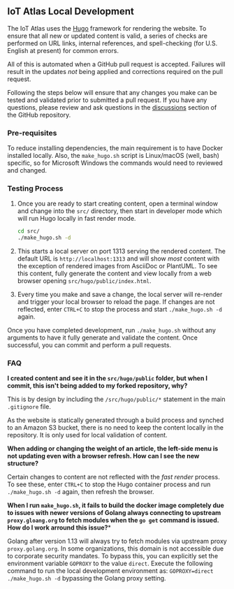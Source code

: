 ## IoT Atlas Local Development

The IoT Atlas uses the [Hugo](https://gohugo.io/) framework for rendering the website. To ensure that all new or updated content is valid, a series of checks are performed on URL links, internal references, and spell-checking (for U.S. English at present) for common errors.

All of this is automated when a GitHub pull request is accepted. Failures will result in the updates _not_ being applied and corrections required on the pull request.

Following the steps below will ensure that any changes you make can be tested and validated prior to submitted a pull request. If you have any questions, please review and ask questions in the [discussions](https://github.com/aws/iot-atlas/discussions) section of the GitHub repository.

### Pre-requisites

To reduce installing dependencies, the main requirement is to have Docker installed locally. Also, the `make_hugo.sh` script is Linux/macOS (well, bash) specific, so for Microsoft Windows the commands would need to reviewed and changed.

### Testing Process

1. Once you are ready to start creating content, open a terminal window and change into the `src/` directory, then start in developer mode which will run Hugo locally in fast render mode.

   ```bash
   cd src/
   ./make_hugo.sh -d
   ```

1. This starts a local server on port 1313 serving the rendered content. The default URL is `http://localhost:1313` and will show _most_ content with the exception of rendered images from AsciiDoc or PlantUML. To see this content, fully generate the content and view locally from a web browser opening `src/hugo/public/index.html`.
1. Every time you make and save a change, the local server will re-render and trigger your local browser to reload the page. If changes are not reflected, enter `CTRL+C` to stop the process and start `./make_hugo.sh -d` again.

Once you have completed development, run `./make_hugo.sh` without any arguments to have it fully generate and validate the content. Once successful, you can commit and perform a pull requests.

### FAQ

**I created content and see it in the `src/hugo/public` folder, but when I commit, this isn't being added to my forked repository, why?**

This is by design by including the `/src/hugo/public/*` statement in the main `.gitignore` file.

As the website is statically generated through a build process and synched to an Amazon S3 bucket, there is no need to keep the content locally in the repository. It is only used for local validation of content.

**When adding or changing the weight of an article, the left-side menu is not updating even with a browser refresh. How can I see the new structure?**

Certain changes to content are not reflected with the _fast render_ process. To see these, enter `CTRL+C` to stop the Hugo container process and run `./make_hugo.sh -d` again, then refresh the browser.

**When I run `make_hugo.sh`, it fails to build the docker image completely due to issues with newer versions of Golang always connecting to upstream `proxy.gloang.org` to fetch modules when the `go get` command is issued. How do I work arround this issue?***

Golang after version 1.13 will always try to fetch modules via upstream proxy `proxy.golang.org`. In some organizations, this domain is not accessible  due to corporate security mandates. To bypass this, you can explicitly set the environment variable `GOPROXY` to the value `direct`. Execute the following command to run the local development environment as: `GOPROXY=direct ./make_hugo.sh -d` bypassing the Golang proxy setting.
